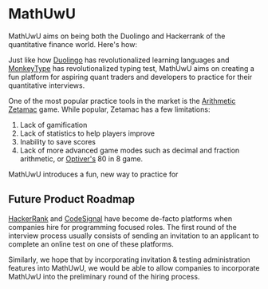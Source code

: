 # MathUwU

MathUwU aims on being both the Duolingo and Hackerrank of the quantitative finance world. Here's how:

Just like how [Duolingo](https://www.duolingo.com/) has revolutionalized learning languages and [MonkeyType](https://monkeytype.com/) has revolutionalized typing test, MathUwU aims on creating a fun platform for aspiring quant traders and developers to practice for their quantitative interviews.

One of the most popular practice tools in the market is the [Arithmetic Zetamac](https://arithmetic.zetamac.com/) game. While popular, Zetamac has a few limitations:
1. Lack of gamification
2. Lack of statistics to help players improve
3. Inability to save scores
4. Lack of more advanced game modes such as decimal and fraction arithmetic, or [Optiver's](https://optiver.com/) 80 in 8 game.

MathUwU introduces a fun, new way to practice for 

## Future Product Roadmap

[HackerRank](https://www.hackerrank.com/) and [CodeSignal](https://codesignal.com/) have become de-facto platforms when companies hire for programming focused roles. The first round of the interview process usually consists of sending an invitation to an applicant to complete an online test on one of these platforms.

Similarly, we hope that by incorporating invitation & testing administration features into MathUwU, we would be able to allow companies to incorporate MathUwU into the preliminary round of the hiring process.
